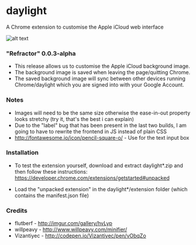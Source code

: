 # daylight
A Chrome extension to customise the Apple iCloud web interface

![alt text](https://github.com/Marmatee/daylight/blob/master/screenshots/screenshot-0.0.2.gif?raw=true "daylight")

### "Refractor" 0.0.3-alpha
- This release allows us to customise the Apple iCloud background image.
- The background image is saved when leaving the page/quitting Chrome.
- The saved background image will sync between other devices running Chrome/daylight which you are signed into with your Google Account.

### Notes
- Images will need to be the same size otherwise the ease-in-out property looks stretchy (try it, that's the best i can explain)
- Due to the "label" bug that has been present in the last two builds, I am going to have to rewrite the frontend in JS instead of plain CSS
- http://fontawesome.io/icon/pencil-square-o/ - Use for the text input box

### Installation
- To test the extension yourself, download and extract daylight*.zip and then follow these instructions: https://developer.chrome.com/extensions/getstarted#unpacked

- Load the "unpacked extension" in the daylight*/extension folder (which contains the manifest.json file)


### Credits
- flutberf - http://imgur.com/gallery/hvLyp
- willpeavy - http://www.willpeavy.com/minifier/
- Vizantiyec - http://codepen.io/Vizantiyec/pen/vObqZo
